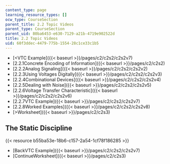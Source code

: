 ```yaml
---
content_type: page
learning_resource_types: []
ocw_type: CourseSection
parent_title: 2.2 Topic Videos
parent_type: CourseSection
parent_uid: 80ba6453-e630-7129-a21b-4719e902522d
title: 2.2 Topic Videos
uid: 60f3ddec-4479-775b-1554-28c1ce33c1b5
---
```


*   [\<VTC Example]({{< baseurl >}}/pages/c2/c2s2/c2s2v7)
*   [2.2.1Concrete Encoding of Information]({{< baseurl >}}/pages/c2/c2s2)
*   [2.2.2Analog Signaling]({{< baseurl >}}/pages/c2/c2s2/c2s2v2)
*   [2.2.3Using Voltages Digitally]({{< baseurl >}}/pages/c2/c2s2/c2s2v3)
*   [2.2.4Combinational Devices]({{< baseurl >}}/pages/c2/c2s2/c2s2v4)
*   [2.2.5Dealing with Noise]({{< baseurl >}}/pages/c2/c2s2/c2s2v5)
*   [2.2.6Voltage Transfer Characteristic]({{< baseurl >}}/pages/c2/c2s2/c2s2v6)
*   [2.2.7VTC Example]({{< baseurl >}}/pages/c2/c2s2/c2s2v7)
*   [2.2.8Worked Examples]({{< baseurl >}}/pages/c2/c2s2/c2s2v8)
*   [\>Worksheet]({{< baseurl >}}/pages/c2/c2s3)

The Static Discipline
---------------------

{{< resource b55ba53e-18b6-c157-2a54-1cf78f186285 >}}

*   [BackVTC Example]({{< baseurl >}}/pages/c2/c2s2/c2s2v7)
*   [ContinueWorksheet]({{< baseurl >}}/pages/c2/c2s3)